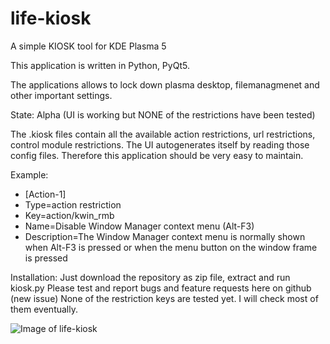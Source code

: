 # life-kiosk

A simple KIOSK tool for KDE Plasma 5

This application is written in Python, PyQt5.

The applications allows to lock down plasma desktop, filemanagmenet and other important settings.

State:  Alpha (UI is working but NONE of the restrictions have been tested)

The .kiosk files contain all the available action restrictions, url restrictions, control module restrictions.
The UI autogenerates itself by reading those config files. Therefore this application should be very easy to maintain.


Example:

* [Action-1]
* Type=action restriction
* Key=action/kwin_rmb
* Name=Disable Window Manager context menu (Alt-F3)
* Description=The Window Manager context menu is normally shown when Alt-F3 is pressed or when the menu button on the window frame is pressed


Installation:
Just download the repository as zip file, extract and run kiosk.py
Please test and report bugs and feature requests here on github (new issue)
None of the restriction keys are tested yet. I will check most of them eventually.


![Image of life-kiosk](http://life-edu.eu/images/life-kiosk2.gif)



